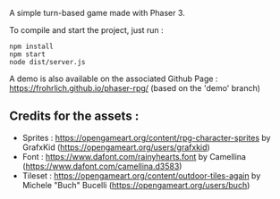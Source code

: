 A simple turn-based game made with Phaser 3.

To compile and start the project, just run :

```
npm install
npm start
node dist/server.js
```

A demo is also available on the associated Github Page :
https://frohrlich.github.io/phaser-rpg/
(based on the 'demo' branch)

## Credits for the assets :

- Sprites :
  https://opengameart.org/content/rpg-character-sprites
  by GrafxKid (https://opengameart.org/users/grafxkid)
- Font :
  https://www.dafont.com/rainyhearts.font
  by Camellina (https://www.dafont.com/camellina.d3583)
- Tileset :
  https://opengameart.org/content/outdoor-tiles-again
  by Michele "Buch" Bucelli (https://opengameart.org/users/buch)
